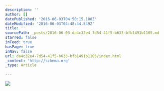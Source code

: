```yaml
---
description: ''
author: []
datePublished: '2016-06-03T04:50:15.180Z'
dateModified: '2016-06-03T04:48:44.549Z'
title: ''
sourcePath: _posts/2016-06-03-da4c32e4-7d54-41f5-b633-bfb1491b1105.md
starred: false
inFeed: true
hasPage: true
inNav: false
url: da4c32e4-7d54-41f5-b633-bfb1491b1105/index.html
_context: 'http://schema.org'
_type: Article

---
```

![](https://the-grid-user-content.s3-us-west-2.amazonaws.com/4401ea2a-ce1c-48da-a914-4add96244686.jpg)